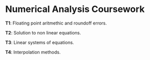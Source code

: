 # Numerical Analysis Coursework

**T1**: Floating point aritmethic and roundoff errors.

**T2**: Solution to non linear equations.

**T3**: Linear systems of equations.

**T4**: Interpolation methods.